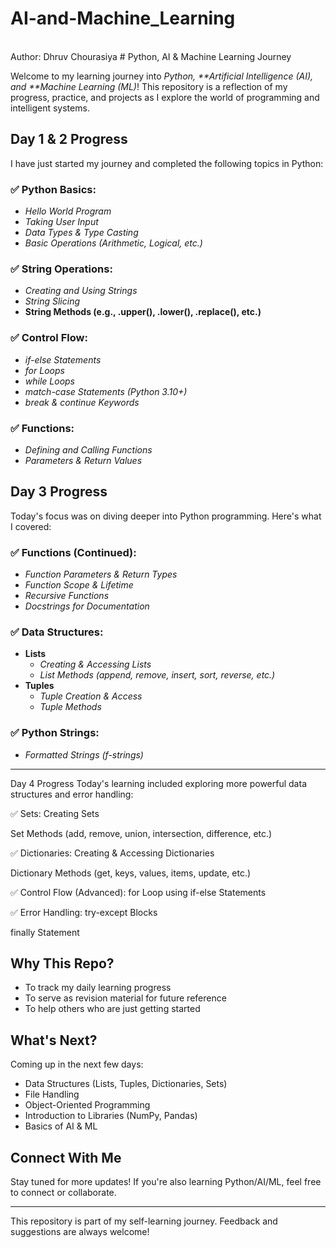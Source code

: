 # AI-and-Machine_Learning
<br>
Author: Dhruv Chourasiya
# Python, AI & Machine Learning Journey

Welcome to my learning journey into *Python, **Artificial Intelligence (AI), and **Machine Learning (ML)*! This repository is a reflection of my progress, practice, and projects as I explore the world of programming and intelligent systems.

## Day 1 & 2 Progress

I have just started my journey and completed the following topics in Python:

### ✅ Python Basics:
- *Hello World Program*
- *Taking User Input*
- *Data Types & Type Casting*
- *Basic Operations (Arithmetic, Logical, etc.)*

### ✅ String Operations:
- *Creating and Using Strings*
- *String Slicing*
- **String Methods (e.g., .upper(), .lower(), .replace(), etc.)**

### ✅ Control Flow:
- *if-else Statements*
- *for Loops*
- *while Loops*
- *match-case Statements (Python 3.10+)*
- *break & continue Keywords*

### ✅ Functions:
- *Defining and Calling Functions*
- *Parameters & Return Values*

## Day 3 Progress

Today's focus was on diving deeper into Python programming. Here's what I covered:

### ✅ Functions (Continued):
- *Function Parameters & Return Types*
- *Function Scope & Lifetime*
- *Recursive Functions*
- *Docstrings for Documentation*

### ✅ Data Structures:
- **Lists**
  - *Creating & Accessing Lists*
  - *List Methods (append, remove, insert, sort, reverse, etc.)*
- **Tuples**
  - *Tuple Creation & Access*
  - *Tuple Methods*


### ✅ Python Strings:
- *Formatted Strings (f-strings)*

---

Day 4 Progress
Today's learning included exploring more powerful data structures and error handling:

✅ Sets:
Creating Sets

Set Methods (add, remove, union, intersection, difference, etc.)

✅ Dictionaries:
Creating & Accessing Dictionaries

Dictionary Methods (get, keys, values, items, update, etc.)

✅ Control Flow (Advanced):
for Loop using if-else Statements

✅ Error Handling:
try-except Blocks

finally Statement


## Why This Repo?

- To track my daily learning progress
- To serve as revision material for future reference
- To help others who are just getting started

## What's Next?

Coming up in the next few days:
- Data Structures (Lists, Tuples, Dictionaries, Sets)
- File Handling
- Object-Oriented Programming
- Introduction to Libraries (NumPy, Pandas)
- Basics of AI & ML

## Connect With Me

Stay tuned for more updates! If you're also learning Python/AI/ML, feel free to connect or collaborate.

---

This repository is part of my self-learning journey. Feedback and suggestions are always welcome!